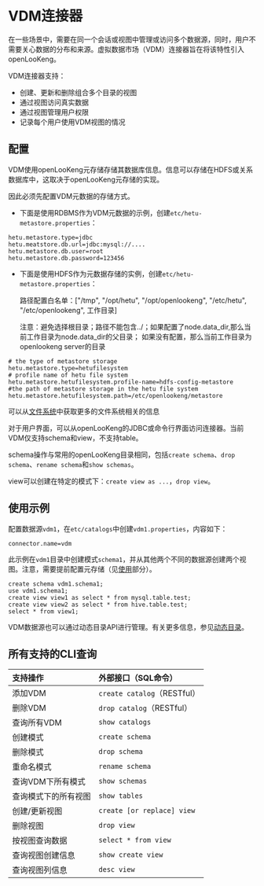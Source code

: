 
# VDM连接器

在一些场景中，需要在同一个会话或视图中管理或访问多个数据源，同时，用户不需要关心数据的分布和来源。虚拟数据市场（VDM）连接器旨在将该特性引入openLooKeng。

VDM连接器支持：

- 创建、更新和删除组合多个目录的视图
- 通过视图访问真实数据
- 通过视图管理用户权限
- 记录每个用户使用VDM视图的情况

## 配置

VDM使用openLooKeng元存储存储其数据库信息。信息可以存储在HDFS或关系数据库中，这取决于openLooKeng元存储的实现。

因此必须先配置VDM元数据的存储方式。
* 下面是使用RDBMS作为VDM元数据的示例，创建`etc/hetu-metastore.properties`：
```
hetu.metastore.type=jdbc
hetu.meatstore.db.url=jdbc:mysql://....
hetu.metastore.db.user=root
hetu.metastore.db.password=123456
```
* 下面是使用HDFS作为元数据存储的实例，创建`etc/hetu-metastore.properties`：

    路径配置白名单：["/tmp", "/opt/hetu", "/opt/openlookeng", "/etc/hetu", "/etc/openlookeng", 工作目录]

    注意：避免选择根目录；路径不能包含../；如果配置了node.data_dir,那么当前工作目录为node.data_dir的父目录；
        如果没有配置，那么当前工作目录为openlookeng server的目录

```
# the type of metastore storage
hetu.metastore.type=hetufilesystem
# profile name of hetu file system
hetu.metastore.hetufilesystem.profile-name=hdfs-config-metastore
#the path of metastore storage in the hetu file system
hetu.metastore.hetufilesystem.path=/etc/openlookeng/metastore
```    
可以从[文件系统](../develop/filesystem.md )中获取更多的文件系统相关的信息

对于用户界面，可以从openLooKeng的JDBC或命令行界面访问连接器。当前VDM仅支持schema和view，不支持table。

schema操作与常用的openLooKeng目录相同，包括`create schema`、`drop schema`、`rename schema`和`show schemas`。

view可以创建在特定的模式下：`create view as ...`，`drop view`。

## 使用示例

配置数据源`vdm1`，在`etc/catalogs`中创建`vdm1.properties`，内容如下：

    connector.name=vdm

此示例在`vdm1`目录中创建模式`schema1`，并从其他两个不同的数据源创建两个视图。注意，需要提前配置元存储（见[使用](#使用)部分）。

    create schema vdm1.schema1;
    use vdm1.schema1;
    create view view1 as select * from mysql.table.test;
    create view view2 as select * from hive.table.test;
    select * from view1;

VDM数据源也可以通过动态目录API进行管理。有关更多信息，参见[动态目录](../admin/dynamic-catalog.md)。

## 所有支持的CLI查询

| 支持操作| 外部接口（SQL命令）|
|:----------|:----------|
| 添加VDM| `create catalog`（RESTful）|
| 删除VDM| `drop catalog`（RESTful）|
| 查询所有VDM| `show catalogs`|
| 创建模式| `create schema`|
| 删除模式| `drop schema`|
| 重命名模式| `rename schema`|
| 查询VDM下所有模式| `show schemas`|
| 查询模式下的所有视图| `show tables`|
| 创建/更新视图| `create [or replace] view`|
| 删除视图| `drop view`|
| 按视图查询数据| `select * from view`|
| 查询视图创建信息| `show create view`|
| 查询视图列信息| `desc view`|


